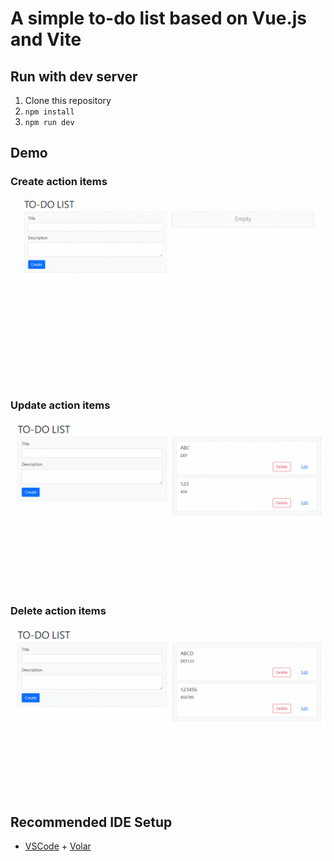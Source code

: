 # A simple to-do list based on Vue.js and Vite


## Run with dev server
1. Clone this repository
2. `npm install`
3. `npm run dev`

## Demo

### Create action items
![create action items](./docs/create.gif)

### Update action items
![update action items](./docs/edit.gif)

### Delete action items
![delete action items](./docs/delete.gif)

## Recommended IDE Setup

- [VSCode](https://code.visualstudio.com/) + [Volar](https://marketplace.visualstudio.com/items?itemName=johnsoncodehk.volar)
